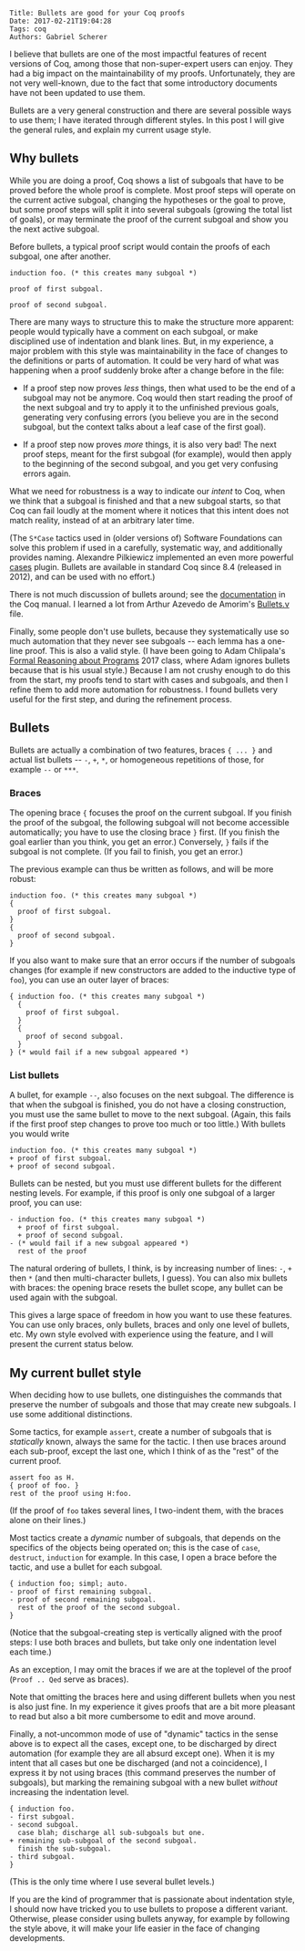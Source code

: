     Title: Bullets are good for your Coq proofs
    Date: 2017-02-21T19:04:28
    Tags: coq
    Authors: Gabriel Scherer

I believe that bullets are one of the most impactful features of
recent versions of Coq, among those that non-super-expert users can
enjoy. They had a big impact on the maintainability of my
proofs. Unfortunately, they are not very well-known, due to the fact
that some introductory documents have not been updated to use them.

Bullets are a very general construction and there are several possible
ways to use them; I have iterated through different styles. In this
post I will give the general rules, and explain my current usage
style.

<!-- more -->

## Why bullets

While you are doing a proof, Coq shows a list of subgoals that have to
be proved before the whole proof is complete. Most proof steps will
operate on the current active subgoal, changing the hypotheses or the
goal to prove, but some proof steps will split it into several
subgoals (growing the total list of goals), or may terminate the proof
of the current subgoal and show you the next active subgoal.

Before bullets, a typical proof script would contain the proofs of
each subgoal, one after another.

```
induction foo. (* this creates many subgoal *)

proof of first subgoal.

proof of second subgoal.
```

There are many ways to structure this to make the structure more
apparent: people would typically have a comment on each subgoal, or
make disciplined use of indentation and blank lines. But, in my
experience, a major problem with this style was maintainability in the
face of changes to the definitions or parts of automation. It could be
very hard of what was happening when a proof suddenly broke after
a change before in the file:

- If a proof step now proves *less* things, then what used to be the
  end of a subgoal may not be anymore. Coq would then start reading
  the proof of the next subgoal and try to apply it to the unfinished
  previous goals, generating very confusing errors (you believe you
  are in the second subgoal, but the context talks about a leaf case
  of the first goal).

- If a proof step now proves *more* things, it is also very bad! The
  next proof steps, meant for the first subgoal (for example), would
  then apply to the beginning of the second subgoal, and you get very
  confusing errors again.

What we need for robustness is a way to indicate our *intent* to Coq,
when we think that a subgoal is finished and that a new subgoal
starts, so that Coq can fail loudly at the moment where it notices
that this intent does not match reality, instead of at an arbitrary
later time.

(The `S*Case` tactics used in (older versions of) Software Foundations
can solve this problem if used in a carefully, systematic way, and
additionally provides naming. Alexandre Pilkiewicz implemented an even
more powerful [cases](https://github.com/pilki/cases) plugin. Bullets
are available in standard Coq since 8.4 (released in 2012), and can be
used with no effort.)

There is not much discussion of bullets around; see the
[documentation](https://coq.inria.fr/distrib/8.6/refman/Reference-Manual009.html#sec326)
in the Coq manual. I learned a lot from Arthur Azevedo de
Amorim's
[Bullets.v](https://github.com/arthuraa/poleiro/blob/master/theories/Bullets.v)
file.

Finally, some people don't use bullets, because they systematically
use so much automation that they never see subgoals -- each lemma has
a one-line proof. This is also a valid style. (I have been going to
Adam Chlipala's [Formal Reasoning about
Programs](https://frap.csail.mit.edu/main) 2017 class, where Adam
ignores bullets because that is his usual style.) Because I am not
crushy enough to do this from the start, my proofs tend to start with
cases and subgoals, and then I refine them to add more automation for
robustness. I found bullets very useful for the first step, and during
the refinement process.

## Bullets

Bullets are actually a combination of two features, braces `{ ... }`
and actual list bullets -- `-`, `+`, `*`, or homogeneous repetitions
of those, for example `--` or `***`.

### Braces

The opening brace `{` focuses the proof on the current subgoal. If you
finish the proof of the subgoal, the following subgoal will not become
accessible automatically; you have to use the closing brace `}`
first. (If you finish the goal earlier than you think, you get an
error.) Conversely, `}` fails if the subgoal is not complete. (If you
fail to finish, you get an error.)

The previous example can thus be written as follows, and will be more robust:

```
induction foo. (* this creates many subgoal *)
{
  proof of first subgoal.
}
{
  proof of second subgoal.
}
```

If you also want to make sure that an error occurs if the number of
subgoals changes (for example if new constructors are added to the
inductive type of `foo`), you can use an outer layer of braces:


```
{ induction foo. (* this creates many subgoal *)
  {
    proof of first subgoal.
  }
  {
    proof of second subgoal.
  }
} (* would fail if a new subgoal appeared *)
```

### List bullets

A bullet, for example `--`, also focuses on the next subgoal. The
difference is that when the subgoal is finished, you do not have
a closing construction, you must use the same bullet to move to the
next subgoal. (Again, this fails if the first proof step changes to
prove too much or too little.) With bullets you would write

```
induction foo. (* this creates many subgoal *)
+ proof of first subgoal.
+ proof of second subgoal.
```

Bullets can be nested, but you must use different bullets for the
different nesting levels. For example, if this proof is only one
subgoal of a larger proof, you can use:

```
- induction foo. (* this creates many subgoal *)
  + proof of first subgoal.
  + proof of second subgoal.
- (* would fail if a new subgoal appeared *)
  rest of the proof
```

The natural ordering of bullets, I think, is by increasing number of
lines: `-`, `+` then `*` (and then multi-character bullets,
I guess). You can also mix bullets with braces: the opening brace
resets the bullet scope, any bullet can be used again with the
subgoal.

This gives a large space of freedom in how you want to use these
features. You can use only braces, only bullets, braces and only one
level of bullets, etc. My own style evolved with experience using the
feature, and I will present the current status below.

## My current bullet style

When deciding how to use bullets, one distinguishes the commands that
preserve the number of subgoals and those that may create new
subgoals. I use some additional distinctions.

Some tactics, for example `assert`, create a number of subgoals that
is *statically* known, always the same for the tactic. I then use
braces around each sub-proof, except the last one, which I think of as
the "rest" of the current proof.

```
assert foo as H.
{ proof of foo. }
rest of the proof using H:foo.
```

(If the proof of `foo` takes several lines, I two-indent them, with
the braces alone on their lines.)

Most tactics create a *dynamic* number of subgoals, that depends on
the specifics of the objects being operated on; this is the case of
`case`, `destruct`, `induction` for example. In this case, I open
a brace before the tactic, and use a bullet for each subgoal.

```
{ induction foo; simpl; auto.
- proof of first remaining subgoal.
- proof of second remaining subgoal.
  rest of the proof of the second subgoal.
}
```

(Notice that the subgoal-creating step is vertically aligned with the
proof steps: I use both braces and bullets, but take only one
indentation level each time.)

As an exception, I may omit the braces if we are at the toplevel of
the proof (`Proof .. Qed` serve as braces).

Note that omitting the braces here and using different bullets when
you nest is also just fine. In my experience it gives proofs that are
a bit more pleasant to read but also a bit more cumbersome to edit and
move around.

Finally, a not-uncommon mode of use of "dynamic" tactics in the sense
above is to expect all the cases, except one, to be discharged by
direct automation (for example they are all absurd except one). When
it is my intent that all cases but one be discharged (and not
a coincidence), I express it by not using braces (this command
preserves the number of subgoals), but marking the remaining subgoal
with a new bullet *without* increasing the indentation level.

```
{ induction foo.
- first subgoal.
- second subgoal.
  case blah; discharge all sub-subgoals but one.
+ remaining sub-subgoal of the second subgoal.
  finish the sub-subgoal.
- third subgoal.
}
```

(This is the only time where I use several bullet levels.)

If you are the kind of programmer that is passionate about indentation
style, I should now have tricked you to use bullets to propose
a different variant. Otherwise, please consider using bullets anyway,
for example by following the style above, it will make your life
easier in the face of changing developments.
